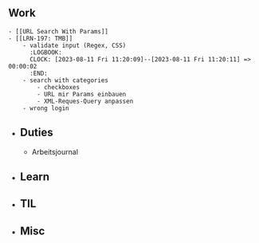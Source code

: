 ## Work
	- [[URL Search With Params]]
	- [[LRN-197: TMB]]
		- validate input (Regex, CSS)
		  :LOGBOOK:
		  CLOCK: [2023-08-11 Fri 11:20:09]--[2023-08-11 Fri 11:20:11] =>  00:00:02
		  :END:
		- search with categories
			- checkboxes
			- URL mir Params einbauen
			- XML-Reques-Query anpassen
		- wrong login
- ## Duties
	- Arbeitsjournal
- ## Learn
- ## TIL
- ## Misc